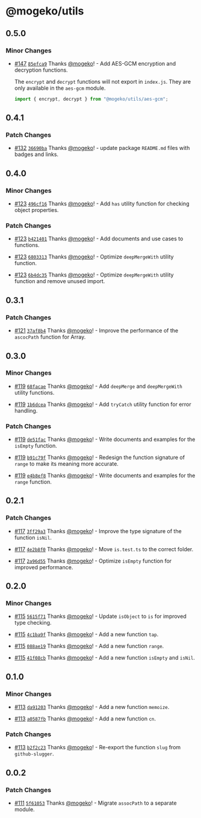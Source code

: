 # @mogeko/utils

## 0.5.0

### Minor Changes

- [#147](https://github.com/mogeko/mogeko/pull/147) [`85efca9`](https://github.com/mogeko/mogeko/commit/85efca9e27957cdfd1b002097b0d628f7363de99) Thanks [@mogeko](https://github.com/mogeko)! - Add AES-GCM encryption and decryption functions.

  The `encrypt` and `decrypt` functions will not export in `index.js`. They are only available in the `aes-gcm` module.

  ```typescript
  import { encrypt, decrypt } from "@mogeko/utils/aes-gcm";
  ```

## 0.4.1

### Patch Changes

- [#132](https://github.com/mogeko/mogeko/pull/132) [`36690ba`](https://github.com/mogeko/mogeko/commit/36690bae69cb9f2054dac6a7217a18dd303f7cc2) Thanks [@mogeko](https://github.com/mogeko)! - update package `README.md` files with badges and links.

## 0.4.0

### Minor Changes

- [#123](https://github.com/mogeko/mogeko/pull/123) [`496cf16`](https://github.com/mogeko/mogeko/commit/496cf166ed6dab049311b9f325e82ab2509725c0) Thanks [@mogeko](https://github.com/mogeko)! - Add `has` utility function for checking object properties.

### Patch Changes

- [#123](https://github.com/mogeko/mogeko/pull/123) [`b421401`](https://github.com/mogeko/mogeko/commit/b421401d5035e32fb249cf279e79d9ffee54e3d7) Thanks [@mogeko](https://github.com/mogeko)! - Add documents and use cases to functions.

- [#123](https://github.com/mogeko/mogeko/pull/123) [`6803313`](https://github.com/mogeko/mogeko/commit/68033137f3947c1b4c73733abf5868e47df98211) Thanks [@mogeko](https://github.com/mogeko)! - Optimize `deepMergeWith` utility function.

- [#123](https://github.com/mogeko/mogeko/pull/123) [`6b4dc35`](https://github.com/mogeko/mogeko/commit/6b4dc351b029cfc340d4c70682cbd09178ded7b1) Thanks [@mogeko](https://github.com/mogeko)! - Optimize `deepMergeWith` utility function and remove unused import.

## 0.3.1

### Patch Changes

- [#121](https://github.com/mogeko/mogeko/pull/121) [`37af8b4`](https://github.com/mogeko/mogeko/commit/37af8b4eec9ea28e5624ca241424263c6a4f4e6a) Thanks [@mogeko](https://github.com/mogeko)! - Improve the performance of the `ascocPath` function for Array.

## 0.3.0

### Minor Changes

- [#119](https://github.com/mogeko/mogeko/pull/119) [`68facae`](https://github.com/mogeko/mogeko/commit/68facae494239a29a1410236a764c6e8fddccb16) Thanks [@mogeko](https://github.com/mogeko)! - Add `deepMerge` and `deepMergeWith` utility functions.

- [#119](https://github.com/mogeko/mogeko/pull/119) [`1b6dcea`](https://github.com/mogeko/mogeko/commit/1b6dceaeda531ae92c3c5200cdbb60044ba8dbda) Thanks [@mogeko](https://github.com/mogeko)! - Add `tryCatch` utility function for error handling.

### Patch Changes

- [#119](https://github.com/mogeko/mogeko/pull/119) [`de51fac`](https://github.com/mogeko/mogeko/commit/de51fac1fe35581b235f2ccf077ee59ec34fcf24) Thanks [@mogeko](https://github.com/mogeko)! - Write documents and examples for the `isEmpty` function.

- [#119](https://github.com/mogeko/mogeko/pull/119) [`b91c79f`](https://github.com/mogeko/mogeko/commit/b91c79f375abe0e5c1dcd71bd2be7a2c6585918c) Thanks [@mogeko](https://github.com/mogeko)! - Redesign the function signature of `range` to make its meaning more accurate.

- [#119](https://github.com/mogeko/mogeko/pull/119) [`e4b8ef8`](https://github.com/mogeko/mogeko/commit/e4b8ef8ec1861f68ca766c6343796005f111ebc6) Thanks [@mogeko](https://github.com/mogeko)! - Write documents and examples for the `range` function.

## 0.2.1

### Patch Changes

- [#117](https://github.com/mogeko/mogeko/pull/117) [`3ff29a3`](https://github.com/mogeko/mogeko/commit/3ff29a381b5c2c4050ba5b8cacdbef7a41ec02a2) Thanks [@mogeko](https://github.com/mogeko)! - Improve the type signature of the function `isNil`.

- [#117](https://github.com/mogeko/mogeko/pull/117) [`4e2b8f0`](https://github.com/mogeko/mogeko/commit/4e2b8f038ffe32e0858750ec2459756690f7e13e) Thanks [@mogeko](https://github.com/mogeko)! - Move `is.test.ts` to the correct folder.

- [#117](https://github.com/mogeko/mogeko/pull/117) [`2a96d55`](https://github.com/mogeko/mogeko/commit/2a96d55e010c5bd9239af369a8e1b31179476104) Thanks [@mogeko](https://github.com/mogeko)! - Optimize `isEmpty` function for improved performance.

## 0.2.0

### Minor Changes

- [#115](https://github.com/mogeko/mogeko/pull/115) [`5615f71`](https://github.com/mogeko/mogeko/commit/5615f71f4886068b5720c5d2ed4ddc7b9add7f9d) Thanks [@mogeko](https://github.com/mogeko)! - Update `isObject` to `is` for improved type checking.

- [#115](https://github.com/mogeko/mogeko/pull/115) [`4c1ba9f`](https://github.com/mogeko/mogeko/commit/4c1ba9f5b0325f9071ad5d978be65c5399632eae) Thanks [@mogeko](https://github.com/mogeko)! - Add a new function `tap`.

- [#115](https://github.com/mogeko/mogeko/pull/115) [`088ae19`](https://github.com/mogeko/mogeko/commit/088ae19dbc91d0f90ef4e16f423cf34c40011b2c) Thanks [@mogeko](https://github.com/mogeko)! - Add a new function `range`.

- [#115](https://github.com/mogeko/mogeko/pull/115) [`41f08cb`](https://github.com/mogeko/mogeko/commit/41f08cb392a0014023df5911bfabe843a9604f78) Thanks [@mogeko](https://github.com/mogeko)! - Add a new function `isEmpty` and `isNil`.

## 0.1.0

### Minor Changes

- [#113](https://github.com/mogeko/mogeko/pull/113) [`da91203`](https://github.com/mogeko/mogeko/commit/da912038857daffebce42611b74783623a9013ba) Thanks [@mogeko](https://github.com/mogeko)! - Add a new function `memoize`.

- [#113](https://github.com/mogeko/mogeko/pull/113) [`a0587fb`](https://github.com/mogeko/mogeko/commit/a0587fb8552cf21426ce1d7588dca332e85e8165) Thanks [@mogeko](https://github.com/mogeko)! - Add a new function `cn`.

### Patch Changes

- [#113](https://github.com/mogeko/mogeko/pull/113) [`b2f2c23`](https://github.com/mogeko/mogeko/commit/b2f2c2302d4dffc0aa7d2558282015d8f56f4373) Thanks [@mogeko](https://github.com/mogeko)! - Re-export the function `slug` from `github-slugger`.

## 0.0.2

### Patch Changes

- [#111](https://github.com/mogeko/mogeko/pull/111) [`5f61053`](https://github.com/mogeko/mogeko/commit/5f610536e25386f4ec8257f94186032f6cebf08f) Thanks [@mogeko](https://github.com/mogeko)! - Migrate `assocPath` to a separate module.
